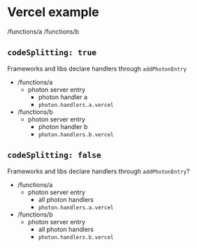 # Vercel example

/functions/a
/functions/b

## `codeSplitting: true`

Frameworks and libs declare handlers through `addPhotonEntry`

- /functions/a
  - photon server entry
    - photon handler a
    - `photon.handlers.a.vercel`
- /functions/b
  - photon server entry
    - photon handler b
    - `photon.handlers.b.vercel`

## `codeSplitting: false`

Frameworks and libs declare handlers through `addPhotonEntry`?

- /functions/a
  - photon server entry
    - all photon handlers
    - `photon.handlers.a.vercel`
- /functions/b
  - photon server entry
    - all photon handlers
    - `photon.handlers.b.vercel`
